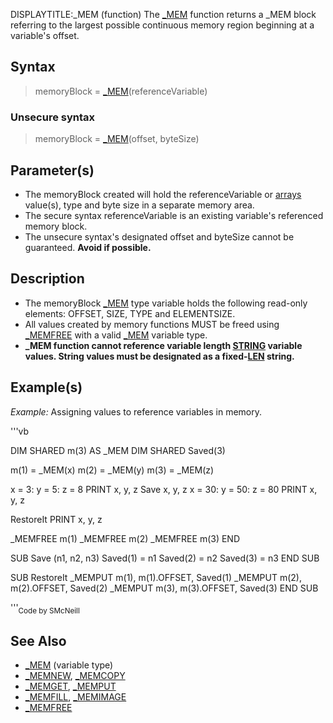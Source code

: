 DISPLAYTITLE:_MEM (function)
The [_MEM](_MEM) function returns a _MEM block referring to the largest possible continuous memory region beginning at a variable's offset.


## Syntax

>  memoryBlock = [_MEM](_MEM)(referenceVariable)

### Unsecure syntax

>  memoryBlock = [_MEM](_MEM)(offset, byteSize)


## Parameter(s)

* The memoryBlock created will hold the referenceVariable or [arrays](arrays) value(s), type and byte size in a separate memory area.
* The secure syntax referenceVariable is an existing variable's referenced memory block.
* The unsecure syntax's designated offset and byteSize cannot be guaranteed. **Avoid if possible.**


## Description

* The memoryBlock [_MEM](_MEM) type variable holds the following read-only elements: OFFSET, SIZE, TYPE and ELEMENTSIZE.
* All values created by memory functions MUST be freed using [_MEMFREE](_MEMFREE) with a valid [_MEM](_MEM) variable type.
* **_MEM function cannot reference variable length [STRING](STRING) variable values. String values must be designated as a fixed-[LEN](LEN) string.**


## Example(s)

*Example:* Assigning values to reference variables in memory.

'''vb

DIM SHARED m(3) AS _MEM
DIM SHARED Saved(3)

m(1) = _MEM(x)
m(2) = _MEM(y)
m(3) = _MEM(z)

x = 3: y = 5: z = 8
PRINT x, y, z
Save x, y, z
x = 30: y = 50: z = 80
PRINT x, y, z

RestoreIt
PRINT x, y, z

_MEMFREE m(1)
_MEMFREE m(2)
_MEMFREE m(3)
END

SUB Save (n1, n2, n3)
Saved(1) = n1
Saved(2) = n2
Saved(3) = n3
END SUB

SUB RestoreIt
_MEMPUT m(1), m(1).OFFSET, Saved(1)
_MEMPUT m(2), m(2).OFFSET, Saved(2)
_MEMPUT m(3), m(3).OFFSET, Saved(3)
END SUB 

'''<sub>Code by SMcNeill</sub>


## See Also

* [_MEM](_MEM) (variable type)
* [_MEMNEW](_MEMNEW), [_MEMCOPY](_MEMCOPY)
* [_MEMGET](_MEMGET), [_MEMPUT](_MEMPUT)
* [_MEMFILL](_MEMFILL), [_MEMIMAGE](_MEMIMAGE)
* [_MEMFREE](_MEMFREE)





